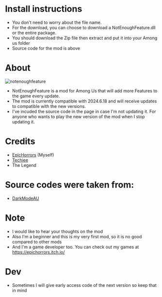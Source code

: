 # Install instructions

- You don't need to worry about the file name.
- For the download, you can choose to download a NotEnoughFeature.dll or the entire package.
- You should download the Zip file then extract and put it into your Among us folder
- Source code for the mod is above

# About
![notenoughfeature](https://github.com/user-attachments/assets/65009306-9bb7-496b-9baa-d98e8a17c812)


- NotEnoughFeature is a mod for Among Us that will add more Features to the game every update.
- The mod is currently compatible with 2024.6.18 and will receive updates to compatible with the new versions.
- I've incuded the source code in the page in case I'm not updating it. For anyone who wants to play the new version of the mod when I stop updating it.

# Credits
- [EpicHorrors](https://github.com/EpicHorrors/) (Myself)
- [Techiee](https://github.com/the-real-techiee)
- The Legend

# Source codes were taken from:
- [DarkModeAU](https://github.com/the-real-techiee/DarkModeAU)

# Note
- I would like to hear your thoughts on the mod
- Also I'm a beginner and this is my very first mod, so it is no good compared to other mods
- And I'm a game developer too. You can check out my games at https://epichorrors.itch.io/

# Dev
- Sometimes I will give early access code of the next version so keep that in mind

